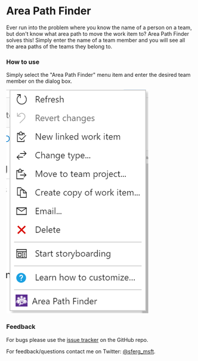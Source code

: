 # Area Path Finder
Ever run into the problem where you know the name of a person on a team, but don't know what area path to move the work item to?  Area Path Finder solves this!  Simply enter the name of a team member and you will see all the area paths of the teams they belong to.

### How to use
Simply select the "Area Path Finder" menu item and enter the desired team member on the dialog box. 

![Group](img/menuexample.png)

### Feedback
For bugs please use the [issue tracker](https://github.com/sferg-msft/vsts-extension-wit-areapathfinder/issues) on the GitHub repo.

For feedback/questions contact me on Twitter: [@sferg_msft](https://twitter.com/sferg_msft).